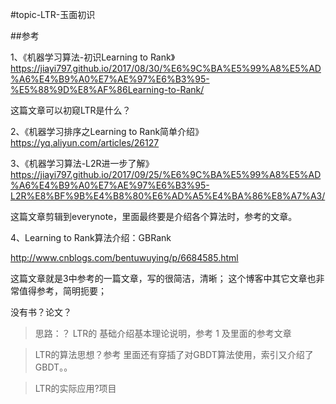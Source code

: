 #topic-LTR-玉面初识









##参考

1、《机器学习算法-初识Learning to Rank》https://jiayi797.github.io/2017/08/30/%E6%9C%BA%E5%99%A8%E5%AD%A6%E4%B9%A0%E7%AE%97%E6%B3%95-%E5%88%9D%E8%AF%86Learning-to-Rank/

这篇文章可以初窥LTR是什么？

2、《机器学习排序之Learning to Rank简单介绍》
https://yq.aliyun.com/articles/26127



3、《机器学习算法-L2R进一步了解》
https://jiayi797.github.io/2017/09/25/%E6%9C%BA%E5%99%A8%E5%AD%A6%E4%B9%A0%E7%AE%97%E6%B3%95-L2R%E8%BF%9B%E4%B8%80%E6%AD%A5%E4%BA%86%E8%A7%A3/

这篇文章剪辑到everynote，里面最终要是介绍各个算法时，参考的文章。

4、Learning to Rank算法介绍：GBRank

http://www.cnblogs.com/bentuwuying/p/6684585.html

这篇文章就是3中参考的一篇文章，写的很简洁，清晰；
这个博客中其它文章也非常值得参考，简明扼要；


没有书？论文？


> 思路：？
> LTR的 基础介绍基本理论说明，参考 1 及里面的参考文章

> LTR的算法思想？参考
> 里面还有穿插了对GBDT算法使用，索引又介绍了GBDT。。 



>LTR的实际应用?项目








